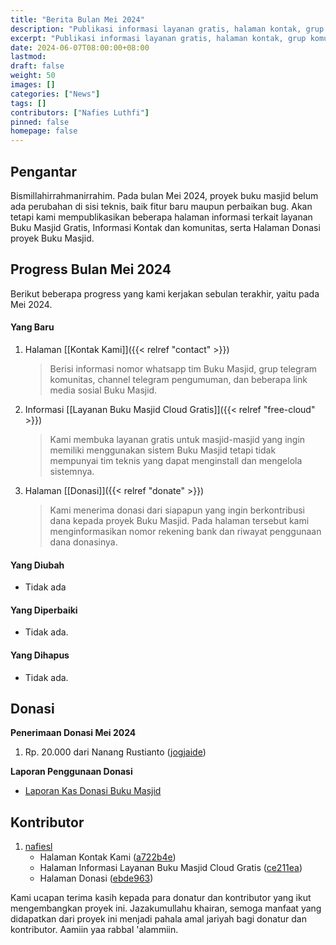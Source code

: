 ```yaml
---
title: "Berita Bulan Mei 2024"
description: "Publikasi informasi layanan gratis, halaman kontak, grup komunitas, dan donasi yang diterima proyek Buku Masjid."
excerpt: "Publikasi informasi layanan gratis, halaman kontak, grup komunitas, dan donasi yang diterima proyek Buku Masjid."
date: 2024-06-07T08:00:00+08:00
lastmod:
draft: false
weight: 50
images: []
categories: ["News"]
tags: []
contributors: ["Nafies Luthfi"]
pinned: false
homepage: false
---
```


## Pengantar

Bismillahirrahmanirrahim. Pada bulan Mei 2024, proyek buku masjid belum ada perubahan di sisi teknis, baik fitur baru maupun perbaikan bug. Akan tetapi kami mempublikasikan beberapa halaman informasi terkait layanan Buku Masjid Gratis, Informasi Kontak dan komunitas, serta Halaman Donasi proyek Buku Masjid.

## Progress Bulan Mei 2024

Berikut beberapa progress yang kami kerjakan sebulan terakhir, yaitu pada Mei 2024.

#### Yang Baru

1. Halaman [[Kontak Kami]]({{< relref "contact" >}})
    > Berisi informasi nomor whatsapp tim Buku Masjid, grup telegram komunitas, channel telegram pengumuman, dan beberapa link media sosial Buku Masjid.
1. Informasi [[Layanan Buku Masjid Cloud Gratis]]({{< relref "free-cloud" >}})
    > Kami membuka layanan gratis untuk masjid-masjid yang ingin memiliki menggunakan sistem Buku Masjid tetapi tidak mempunyai tim teknis yang dapat menginstall dan mengelola sistemnya.
1. Halaman [[Donasi]]({{< relref "donate" >}})
    > Kami menerima donasi dari siapapun yang ingin berkontribusi dana kepada proyek Buku Masjid. Pada halaman tersebut kami menginformasikan nomor rekening bank dan riwayat penggunaan dana donasinya.

#### Yang Diubah

- Tidak ada

#### Yang Diperbaiki

- Tidak ada.

#### Yang Dihapus

- Tidak ada.

## Donasi

**Penerimaan Donasi Mei 2024**

1. Rp. 20.000 dari Nanang Rustianto ([jogjaide](https://jogjaide.web.id))

**Laporan Penggunaan Donasi**

- <a href="https://s.id/kas-donasi-bukumasjid" target="_blank">Laporan Kas Donasi Buku Masjid</a>

## Kontributor

1. [nafiesl](https://github.com/nafiesl)
    - Halaman Kontak Kami ([a722b4e](https://github.com/buku-masjid/docs/commit/a722b4ec9df7b984511c923dfe70b433d47dccba))
    - Halaman Informasi Layanan Buku Masjid Cloud Gratis ([ce211ea](https://github.com/buku-masjid/docs/commit/ce211ea3b3fa94ad0d8ec0e88bffac56678ca81e))
    - Halaman Donasi ([ebde963](https://github.com/buku-masjid/docs/commit/ebde963e4330de5c90cd629b50a885aa26ec1b3c))

Kami ucapan terima kasih kepada para donatur dan kontributor yang ikut mengembangkan proyek ini. Jazakumullahu khairan, semoga manfaat yang didapatkan dari proyek ini menjadi pahala amal jariyah bagi donatur dan kontributor. Aamiin yaa rabbal 'alammiin.

